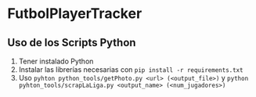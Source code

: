 # FutbolPlayerTracker

## Uso de los Scripts Python
1. Tener instalado Python
2. Instalar las librerías necesarias con 
`pip install -r requirements.txt`
3. Uso `pyhton python_tools/getPhoto.py <url> (<output_file>)` y `python pyhton_tools/scrapLaLiga.py <output_name> (<num_jugadores>)`
